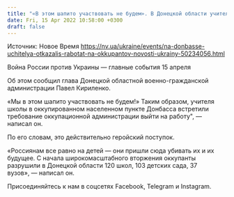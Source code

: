```yaml
---
title: "«В этом шапито участвовать не будем». В Донецкой области учителя отказались работать на российских оккупантов — ОГА"
date: Fri, 15 Apr 2022 10:58:00 +0300
draft: false
---
```

Источник: Новое Время https://nv.ua/ukraine/events/na-donbasse-uchitelya-otkazalis-rabotat-na-okkupantov-novosti-ukrainy-50234056.html


Война России против Украины — главные события 15 апреля

Об этом сообщил глава Донецкой областной военно-гражданской администрации Павел Кириленко.

«Мы в этом шапито участвовать не будем!» Таким образом, учителя школы в оккупированном населенном пункте Донбасса встретили требование оккупационной администрации выйти на работу", — написал он.

По его словам, это действительно геройский поступок.

«Россиянам все равно на детей — они пришли сюда убивать их и их будущее. С начала широкомасштабного вторжения оккупанты разрушили в Донецкой области 120 школ, 103 детских сада, 37 вузов», — написал он.

Присоединяйтесь к нам в соцсетях Facebook, Telegram и Instagram.
